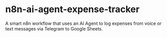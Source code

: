 # n8n-ai-agent-expense-tracker
 A smart n8n workflow that uses an AI Agent to log expenses from voice or text messages via Telegram to Google Sheets.

